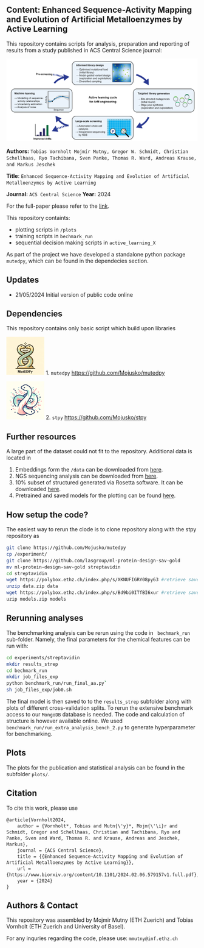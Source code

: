 Content: Enhanced Sequence-Activity Mapping and Evolution of Artificial Metalloenzymes by Active Learning
--------

This repository contains scripts for analysis, preparation and reporting of results from a study published in ACS Central Science journal:

<img src="banner.png" alt="Repository Icon" width="1000">

**Authors:** `Tobias Vornholt Mojmír Mutny, Gregor W. Schmidt, Christian Schellhaas, Ryo Tachibana,
Sven Panke, Thomas R. Ward, Andreas Krause, and Markus Jeschek`

**Title**: `Enhanced Sequence-Activity Mapping and Evolution of Artificial Metalloenzymes by Active Learning`

**Journal:** `ACS Central Science`
**Year:** 2024


For the full-paper please refer to the [link](https://www.biorxiv.org/content/10.1101/2024.02.06.579157v1.full.pdf). 

This repository containts:
- plotting scripts in `/plots`
- training scripts in `bechmark_run`
- sequential decision making scripts in `active_learning_X`

As part of the project we have developed a standalone python package `mutedpy`, which can be found in the dependecies section. 

Updates
-------
- 21/05/2024 Initial version of public code online 

Dependencies
------------
This repository contains only basic script which build upon libraries


 <img src="https://github.com/Mojusko/mutedpy/blob/master/icon.png?raw=true" alt="Repository Icon" width="100">  1. `mutedpy`  https://github.com/Mojusko/mutedpy

 <img src="https://raw.githubusercontent.com/Mojusko/stpy/master/stpy.png" alt="Repository Icon" width="100"> 2. `stpy` https://github.com/Mojusko/stpy


Further resources
-----------------
A large part of the dataset could not fit to the repository. Additional data is located in
1. Embeddings form the `/data` can be downloaded from [here](polybox).
2. NGS sequencing analysis can be downloaded from [here](https://polybox.ethz.ch/index.php/s/rBwi3FQXqQDSJEi). 
3. 10% subset of structured generated via Rosetta software. It can be downloaded [here](https://polybox.ethz.ch/index.php/s/aw0W3pjzpxuLSBl). 
4. Pretrained and saved models for the plotting can be found [here](polybox).


How setup the code?
--------------------
The easiest way to rerun the clode is to clone repository along with the stpy repository as

```bash
git clone https://github.com/Mojusko/mutedpy
cp /experiment/ 
git clone https://github.com/lasgroup/ml-protein-design-sav-gold 
mv ml-protein-design-sav-gold streptavidin
cd streptavidin 
wget https://polybox.ethz.ch/index.php/s/XKNUFIGRY08py63 #retrieve saved embeddings data 
unzip data.zip data
wget https://polybox.ethz.ch/index.php/s/Bd9bi0ITfBI6xur #retrieve save pickled models
uzip models.zip models
```

Rerunning analyses
-----------------
The benchmarking analysis can be rerun using the code in ` bechmark_run` sub-folder. Namely, the final parameters for the chemical features can be run with: 

```bash
cd experiments/streptavidin
mkdir results_strep
cd bechmark_run
mkdir job_files_exp
python benchmark_run/run_final_aa.py`
sh job_files_exp/job0.sh
```

The final model is then saved to to the `results_strep` subfolder along with plots of different cross-validation splits. To rerun the extensive benchmark access to our `MongoDB` database is needed. The code and calculation of structure is however available online. We used `benchmark_run/run_extra_analysis_bench_2.py` to generate hyperparameter for benchmarking. 

Plots
-----
The plots for the publication and statistical analysis can be found in the subfolder `plots/`. 

Citation
---------
To cite this work, please use 
```
@article{Vornholt2024,
	author = {Vornholt*, Tobias and Mutn{\'y}*, Mojm{\'\i}r and Schmidt, Gregor and Schellhaas, Christian and Tachibana, Ryo and Panke, Sven and Ward, Thomas R. and Krause, Andreas and Jeschek, Markus},
	journal = {ACS Central Science},
	title = {{Enhanced Sequence-Activity Mapping and Evolution of Artificial Metalloenzymes by Active Learning}},
	url = {https://www.biorxiv.org/content/10.1101/2024.02.06.579157v1.full.pdf},
	year = {2024}
}
```
Authors & Contact
-------
This repository was assembled by Mojmir Mutny (ETH Zuerich) and Tobias Vornholt (ETH Zuerich and University of Basel).

For any inquries regarding the code, please use: `mmutny@inf.ethz.ch`
